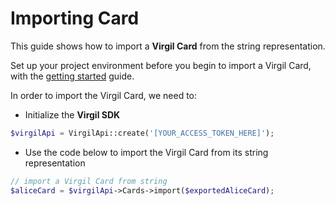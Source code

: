 # Importing Card

This guide shows how to import a **Virgil Card** from the string representation.

Set up your project environment before you begin to import a Virgil Card, with the [getting started](/documentation/guides/configuration/client-configuration.md) guide.


In order to import the Virgil Card, we need to:

- Initialize the **Virgil SDK**

```php
$virgilApi = VirgilApi::create('[YOUR_ACCESS_TOKEN_HERE]');
```

- Use the code below to import the Virgil Card from its string representation

```php
// import a Virgil Card from string
$aliceCard = $virgilApi->Cards->import($exportedAliceCard);
```

